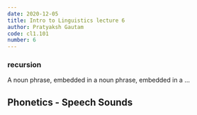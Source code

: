 ```yaml
---
date: 2020-12-05
title: Intro to Linguistics lecture 6
author: Pratyaksh Gautam
code: cl1.101
number: 6
---
```


### recursion
A noun phrase, embedded in a noun phrase, embedded in a ...

## Phonetics - Speech Sounds

